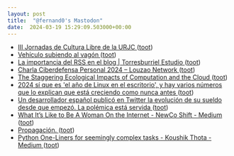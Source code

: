 ```yaml
---
layout: post
title:  "@fernand0's Mastodon"
date:  2024-03-19 15:29:09.503000+00:00
---
```

*  [III Jornadas de Cultura Libre de la URJC ](https://eventos.urjc.es/109643/programme/iii-jornadas-de-cultura-libre-de-la-urjc.htm) ([toot](https://mastodon.social/@fernand0/112123061829742929))
*  [Vehículo subiendo al vagón ](https://www.flickr.com/photos/fernand0/53563844302) ([toot](https://mastodon.social/@fernand0/112123023545803435))
*  [La importancia del RSS en el blog \| Torresburriel Estudio ](https://torresburriel.com/weblog/importancia-rss-blog) ([toot](https://mastodon.social/@fernand0/112122343099078458))
*  [Charla Ciberdefensa Personal 2024 – Louzao Network ](https://louzao.network/charla-ciberdefensa-personal-2024) ([toot](https://mastodon.social/@fernand0/112122012723550061))
*  [The Staggering Ecological Impacts of Computation and the Cloud ](https://thereader.mitpress.mit.edu/the-staggering-ecological-impacts-of-computation-and-the-cloud) ([toot](https://mastodon.social/@fernand0/112121851103146013))
*  [2024 sí que es 'el año de Linux en el escritorio', y hay varios números que lo explican que está creciendo como nunca antes ](https://www.genbeta.com/linux/2024-que-ano-linux-escritorio-hay-varios-numeros-que-explican-que-esta-creciendo-como-nunca-ante) ([toot](https://mastodon.social/@fernand0/112121687108548570))
*  [Un desarrollador español publicó en Twitter la evolución de su sueldo desde que empezó. La polémica está servida ](https://www.genbeta.com/desarrollo/desarrollador-espanol-publico-twitter-evolucion-su-sueldo-que-empezo-polemica-esta-servid) ([toot](https://mastodon.social/@fernand0/112120058856566517))
*  [What It’s Like to Be A Woman On the Internet - NewCo Shift - Medium ](https://medium.com/newco/what-its-like-to-be-a-woman-on-the-internet-55f7e6d5044) ([toot](https://mastodon.social/@fernand0/112118057813598781))
*  [Propagación. ](https://avecesunafoto.wordpress.com/2024/03/18/propagacion) ([toot](https://mastodon.social/@fernand0/112118031760444723))
*  [Python One-Liners for seemingly complex tasks - Koushik Thota - Medium ](https://tvkoushik.medium.com/python-one-liners-for-seemingly-complex-tasks-936b89f0c70) ([toot](https://mastodon.social/@fernand0/112117786409695833))
